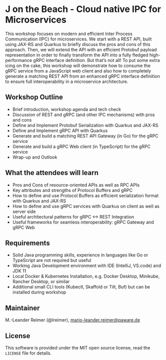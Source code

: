 # J on the Beach - Cloud native IPC for Microservices

This workshop focuses on modern and efficient Inter Process Communication (IPC) for microservices. We start with a REST API, built using JAX-RS and Quarkus to briefly discuss the pros and cons of this approach. Then, we will extend the API with an efficient Protobuf payload representation in order to finally transform the API into a fully fledged high-performance gRPC interface definition. But that’s not all! To put some extra icing on the cake, this workshop will demonstrate how to consume the gRPC service from a JavaScript web client and also how to completely generate a matching REST API from an enhanced gRPC interface definition to ensure full interoperability in a microservice architecture.

## Workshop Outline
- Brief introduction, workshop agenda and tech check
- Discussion of REST and gRPC (and other IPC mechanisms) with pros and cons
- Define and Implement Protobuf Serialization with Quarkus and JAX-RS
- Define and Implement gRPC API with Quarkus
- Generate and build a matching REST API Gateway (in Go) for the gRPC service
- Generate and build a gRPC Web client (in TypeScript) for the gRPC service
- Wrap-up and Outlook

## What the attendees will learn

- Pros and Cons of resource-oriented APIs as well as RPC APIs
- Key attributes and strengths of Protocol Buffers and gRPC
- How to define and use Protocol Buffers as efficient serialization format with Quarkus and JAX-RS
- How to define and use gRPC services with Quarkus on client as well as server side
- Useful architectural patterns for gRPC <-> REST Integration
- Useful frameworks for seamless interoperability: gRPC Gateway and gRPC Web

## Requirements
- Solid Java programming skills, experience in languages like Go or TypeScript are not required but useful
- Working Java Development environment with IDE (IntelliJ, VS.code) and JDK 11
- Local Docker & Kubernetes Installation, e.g. Docker Desktop, Minikube, Rancher Desktop, or similar
- Additional small CLI tools (Kubectl, Skaffold or Tilt, Buf) but can be installed during workshop

## Maintainer

M.-Leander Reimer (@lreimer), <mario-leander.reimer@qaware.de>

## License

This software is provided under the MIT open source license, read the `LICENSE`
file for details.
